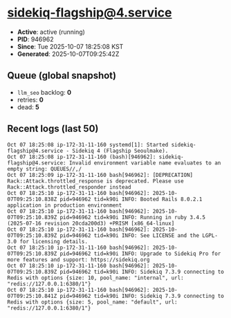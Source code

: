 # sidekiq-flagship@4.service

- **Active**: active (running)
- **PID**: 946962
- **Since**: Tue 2025-10-07 18:25:08 KST
- **Generated**: 2025-10-07T09:25:42Z

## Queue (global snapshot)
- `llm_seo` backlog: **0**
- retries: **0**
- dead: **5**

## Recent logs (last 50)
```
Oct 07 18:25:08 ip-172-31-11-160 systemd[1]: Started sidekiq-flagship@4.service - Sidekiq 4 (Flagship Seoulmake).
Oct 07 18:25:08 ip-172-31-11-160 (bash)[946962]: sidekiq-flagship@4.service: Invalid environment variable name evaluates to an empty string: QUEUES//,/ 
Oct 07 18:25:09 ip-172-31-11-160 bash[946962]: [DEPRECATION] Rack::Attack.throttled_response is deprecated. Please use Rack::Attack.throttled_responder instead
Oct 07 18:25:10 ip-172-31-11-160 bash[946962]: 2025-10-07T09:25:10.838Z pid=946962 tid=k90i INFO: Booted Rails 8.0.2.1 application in production environment
Oct 07 18:25:10 ip-172-31-11-160 bash[946962]: 2025-10-07T09:25:10.839Z pid=946962 tid=k90i INFO: Running in ruby 3.4.5 (2025-07-16 revision 20cda200d3) +PRISM [x86_64-linux]
Oct 07 18:25:10 ip-172-31-11-160 bash[946962]: 2025-10-07T09:25:10.839Z pid=946962 tid=k90i INFO: See LICENSE and the LGPL-3.0 for licensing details.
Oct 07 18:25:10 ip-172-31-11-160 bash[946962]: 2025-10-07T09:25:10.839Z pid=946962 tid=k90i INFO: Upgrade to Sidekiq Pro for more features and support: https://sidekiq.org
Oct 07 18:25:10 ip-172-31-11-160 bash[946962]: 2025-10-07T09:25:10.839Z pid=946962 tid=k90i INFO: Sidekiq 7.3.9 connecting to Redis with options {size: 10, pool_name: "internal", url: "redis://127.0.0.1:6380/1"}
Oct 07 18:25:10 ip-172-31-11-160 bash[946962]: 2025-10-07T09:25:10.841Z pid=946962 tid=k90i INFO: Sidekiq 7.3.9 connecting to Redis with options {size: 5, pool_name: "default", url: "redis://127.0.0.1:6380/1"}
```
